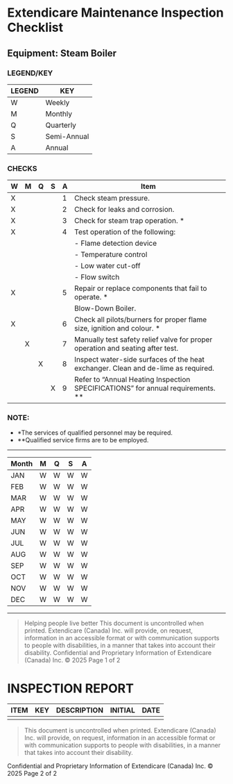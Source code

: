 # Extendicare Maintenance Inspection Checklist

## Equipment: Steam Boiler

### LEGEND/KEY

| LEGEND | KEY  |
|--------|------|
| W      | Weekly |
| M      | Monthly |
| Q      | Quarterly |
| S      | Semi-Annual |
| A      | Annual |

### CHECKS

| W | M | Q | S | A | Item |
|---|---|---|---|---|------|
| X |   |   |   | 1 | Check steam pressure. |
| X |   |   |   | 2 | Check for leaks and corrosion. |
| X |   |   |   | 3 | Check for steam trap operation. * |
| X |   |   |   | 4 | Test operation of the following: |
|   |   |   |   |   | - Flame detection device |
|   |   |   |   |   | - Temperature control |
|   |   |   |   |   | - Low water cut-off |
|   |   |   |   |   | - Flow switch |
| X |   |   |   | 5 | Repair or replace components that fail to operate. * |
|   |   |   |   |   | Blow-Down Boiler. |
| X |   |   |   | 6 | Check all pilots/burners for proper flame size, ignition and colour. * |
|   | X |   |   | 7 | Manually test safety relief valve for proper operation and seating after test. |
|   |   | X |   | 8 | Inspect water-side surfaces of the heat exchanger. Clean and de-lime as required. |
|   |   |   | X | 9 | Refer to “Annual Heating Inspection SPECIFICATIONS” for annual requirements. ** |

### NOTE:
- *The services of qualified personnel may be required.
- **Qualified service firms are to be employed.

----

| Month | M | Q | S | A |
|-------|---|---|---|---|
| JAN   | W | W | W | W |
| FEB   | W | W | W | W |
| MAR   | W | W | W | W |
| APR   | W | W | W | W |
| MAY   | W | W | W | W |
| JUN   | W | W | W | W |
| JUL   | W | W | W | W |
| AUG   | W | W | W | W |
| SEP   | W | W | W | W |
| OCT   | W | W | W | W |
| NOV   | W | W | W | W |
| DEC   | W | W | W | W |

----

> Helping people live better
> This document is uncontrolled when printed. Extendicare (Canada) Inc. will provide, on request, information in an accessible format or with communication supports to people with disabilities, in a manner that takes into account their disability.
> Confidential and Proprietary Information of Extendicare (Canada) Inc. © 2025
> Page 1 of 2

# INSPECTION REPORT

| ITEM | KEY | DESCRIPTION | INITIAL | DATE |
|------|-----|-------------|---------|------|
|      |     |             |         |      |

> This document is uncontrolled when printed. Extendicare (Canada) Inc. will provide, on request, information in an accessible format or with communication supports to people with disabilities, in a manner that takes into account their disability.

Confidential and Proprietary Information of Extendicare (Canada) Inc. © 2025
Page 2 of 2